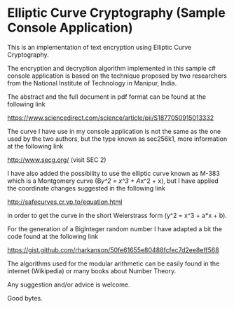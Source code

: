 # Elliptic Curve Cryptography (Sample Console Application)

This is an implementation of text encryption using Elliptic Curve Cryptography.

The encryption and decryption algorithm implemented in this sample c# console application is based on the technique proposed by two researchers from the National Institute of Technology in Manipur, India.

The abstract and the full document in pdf format can be found at the following link

https://www.sciencedirect.com/science/article/pii/S1877050915013332

The curve I have use in my console application is not the same as the one used by the two authors, but the type known as sec256k1, more information at the following link

http://www.secg.org/ (visit SEC 2)

I have also added the possibility to use the elliptic curve known as M-383 which is a Montgomery curve (B*y^2 = x^3 + A*x^2 + x), but I have applied the coordinate changes suggested in the following link

http://safecurves.cr.yp.to/equation.html

in order to get the curve in the short Weierstrass form (y^2 = x^3 + a*x + b).

For the generation of a BigInteger random number I have adapted a bit the code found at the following link

https://gist.github.com/rharkanson/50fe61655e80488fcfec7d2ee8eff568

The algorithms used for the modular arithmetic can be easily found in the internet (Wikipedia) or many books about Number Theory.

Any suggestion and/or advice is welcome.

Good bytes.
